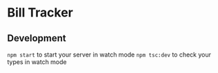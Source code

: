 # Bill Tracker

## Development

`npm start` to start your server in watch mode
`npm tsc:dev` to check your types in watch mode

